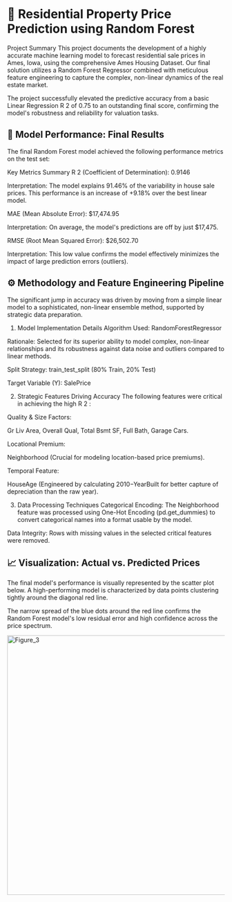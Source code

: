 # 🏡 Residential Property Price Prediction using Random Forest
Project Summary
This project documents the development of a highly accurate machine learning model to forecast residential sale prices in Ames, Iowa, using the comprehensive Ames Housing Dataset. Our final solution utilizes a Random Forest Regressor combined with meticulous feature engineering to capture the complex, non-linear dynamics of the real estate market.

The project successfully elevated the predictive accuracy from a basic Linear Regression R 
2
  of 0.75 to an outstanding final score, confirming the model's robustness and reliability for valuation tasks.

## 🎯 Model Performance: Final Results
The final Random Forest model achieved the following performance metrics on the test set:

Key Metrics Summary
R 
2
  (Coefficient of Determination): 0.9146

Interpretation: The model explains 91.46% of the variability in house sale prices. This performance is an increase of +9.18% over the best linear model.

MAE (Mean Absolute Error): \$17,474.95

Interpretation: On average, the model's predictions are off by just $17,475.

RMSE (Root Mean Squared Error): \$26,502.70

Interpretation: This low value confirms the model effectively minimizes the impact of large prediction errors (outliers).

## ⚙️ Methodology and Feature Engineering Pipeline
The significant jump in accuracy was driven by moving from a simple linear model to a sophisticated, non-linear ensemble method, supported by strategic data preparation.

1. Model Implementation Details
Algorithm Used: RandomForestRegressor

Rationale: Selected for its superior ability to model complex, non-linear relationships and its robustness against data noise and outliers compared to linear methods.

Split Strategy: train_test_split (80% Train, 20% Test)

Target Variable (Y): SalePrice

2. Strategic Features Driving Accuracy
The following features were critical in achieving the high R 
2
 :

Quality & Size Factors:

Gr Liv Area, Overall Qual, Total Bsmt SF, Full Bath, Garage Cars.

Locational Premium:

Neighborhood (Crucial for modeling location-based price premiums).

Temporal Feature:

HouseAge (Engineered by calculating 2010−YearBuilt for better capture of depreciation than the raw year).

3. Data Processing Techniques
Categorical Encoding: The Neighborhood feature was processed using One-Hot Encoding (pd.get_dummies) to convert categorical names into a format usable by the model.

Data Integrity: Rows with missing values in the selected critical features were removed.

## 📈 Visualization: Actual vs. Predicted Prices
The final model's performance is visually represented by the scatter plot below. A high-performing model is characterized by data points clustering tightly around the diagonal red line.

The narrow spread of the blue dots around the red line confirms the Random Forest model's low residual error and high confidence across the price spectrum.

<img width="1000" height="600" alt="Figure_3" src="https://github.com/user-attachments/assets/d73bdfda-c41e-4596-8edd-8e82ac14ac7f" />

